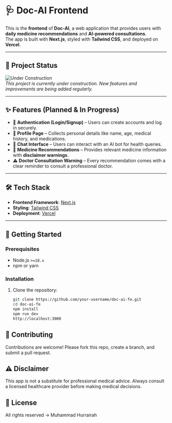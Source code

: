 # 🩺 Doc-AI Frontend

This is the **frontend** of **Doc-AI**, a web application that provides users with **daily medicine recommendations** and **AI-powered consultations**.  
The app is built with **Next.js**, styled with **Tailwind CSS**, and deployed on **Vercel**.

---

## 🚧 Project Status

![Under Construction](https://media.tenor.com/MRCIli40TYoAAAAj/under-construction90s-90s.gif)  
_This project is currently under construction. New features and improvements are being added regularly._

---

## ✨ Features (Planned & In Progress)

- 🔐 **Authentication (Login/Signup)** – Users can create accounts and log in securely.  
- 👤 **Profile Page** – Collects personal details like name, age, medical history, and medications.  
- 💬 **Chat Interface** – Users can interact with an AI bot for health queries.  
- 💊 **Medicine Recommendations** – Provides relevant medicine information with **disclaimer warnings**.  
- ⚠️ **Doctor Consultation Warning** – Every recommendation comes with a clear reminder to consult a professional doctor.  

---

## 🛠️ Tech Stack

- **Frontend Framework**: [Next.js](https://nextjs.org/)  
- **Styling**: [Tailwind CSS](https://tailwindcss.com/)  
- **Deployment**: [Vercel](https://vercel.com/)  

---

## 🚀 Getting Started

### Prerequisites
- Node.js `>=18.x`
- npm or yarn

### Installation

1. Clone the repository:
   ```bash
   git clone https://github.com/your-username/doc-ai-fe.git
   cd doc-ai-fe
   npm install
   npm run dev
   http://localhost:3000


## 🤝 Contributing

Contributions are welcome!
Please fork this repo, create a branch, and submit a pull request.

## ⚠️ Disclaimer

This app is not a substitute for professional medical advice.
Always consult a licensed healthcare provider before making medical decisions.

## 📌 License

All rights reserved -> Muhammad Hurrairah






